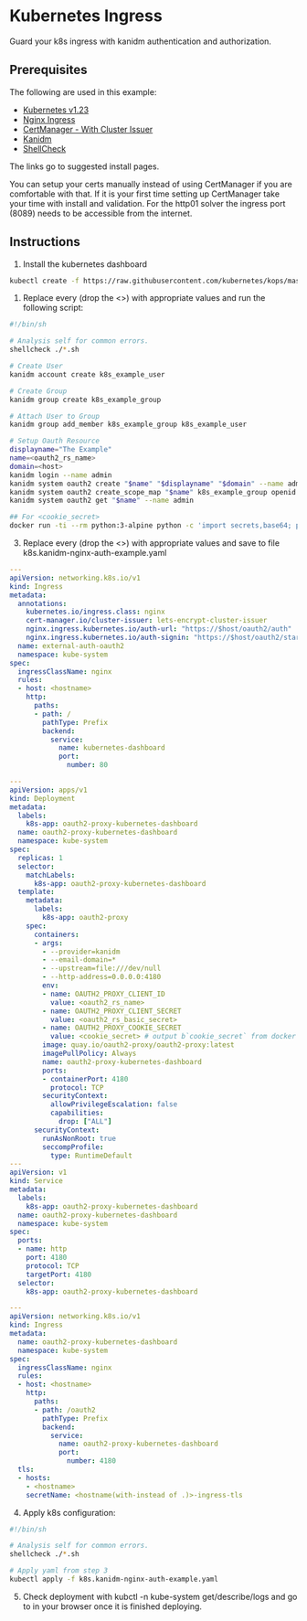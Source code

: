 # Kubernetes Ingress 

Guard your k8s ingress with kanidm authentication and authorization.


## Prerequisites

The following are used in this example:

- [Kubernetes v1.23](https://docs.k0sproject.io/v1.23.6+k0s.2/install/)
- [Nginx Ingress](https://kubernetes.github.io/ingress-nginx/deploy/)
- [CertManager - With Cluster Issuer](https://cert-manager.io/docs/installation/)
- [Kanidm](https://kanidm.github.io/kanidm/master/installing_the_server.html#installing-the-server)
- [ShellCheck](https://github.com/koalaman/shellcheck#user-content-installing)

The links go to suggested install pages.

You can setup your certs manually instead of using CertManager if you are comfortable with that. If it is your first time setting up CertManager take your time with install and validation. For the http01 solver the ingress port (8089) needs to be accessible from the internet.


## Instructions

1. Install the kubernetes dashboard
```sh
kubectl create -f https://raw.githubusercontent.com/kubernetes/kops/master/addons/kubernetes-dashboard/v1.10.1.yaml
```

1. Replace every <string> (drop the <>) with appropriate values and run the following script:
```sh
#!/bin/sh

# Analysis self for common errors.
shellcheck ./*.sh

# Create User
kanidm account create k8s_example_user

# Create Group
kanidm group create k8s_example_group

# Attach User to Group
kanidm group add_member k8s_example_group k8s_example_user

# Setup Oauth Resource
displayname="The Example"
name=<oauth2_rs_name>
domain=<host>
kanidm login --name admin
kanidm system oauth2 create "$name" "$displayname" "$domain" --name admin
kanidm system oauth2 create_scope_map "$name" k8s_example_group openid email profile --name admin
kanidm system oauth2 get "$name" --name admin

## For <cookie_secret>
docker run -ti --rm python:3-alpine python -c 'import secrets,base64; print(base64.b64encode(base64.b64encode(secrets.token_bytes(16))));' 

```

3. Replace every <string> (drop the <>) with appropriate values and save to file k8s.kanidm-nginx-auth-example.yaml
```yaml
---
apiVersion: networking.k8s.io/v1
kind: Ingress
metadata:
  annotations:
    kubernetes.io/ingress.class: nginx
    cert-manager.io/cluster-issuer: lets-encrypt-cluster-issuer
    nginx.ingress.kubernetes.io/auth-url: "https://$host/oauth2/auth"
    nginx.ingress.kubernetes.io/auth-signin: "https://$host/oauth2/start?rd=$escaped_request_uri"
  name: external-auth-oauth2
  namespace: kube-system
spec:
  ingressClassName: nginx
  rules:
  - host: <hostname>
    http:
      paths:
      - path: /
        pathType: Prefix
        backend:
          service:
            name: kubernetes-dashboard
            port:
              number: 80

---
apiVersion: apps/v1
kind: Deployment
metadata:
  labels:
    k8s-app: oauth2-proxy-kubernetes-dashboard
  name: oauth2-proxy-kubernetes-dashboard
  namespace: kube-system
spec:
  replicas: 1
  selector:
    matchLabels:
      k8s-app: oauth2-proxy-kubernetes-dashboard
  template:
    metadata:
      labels:
        k8s-app: oauth2-proxy
    spec:
      containers:
      - args:
        - --provider=kanidm
        - --email-domain=*
        - --upstream=file:///dev/null
        - --http-address=0.0.0.0:4180
        env:
        - name: OAUTH2_PROXY_CLIENT_ID
          value: <oauth2_rs_name>
        - name: OAUTH2_PROXY_CLIENT_SECRET
          value: <oauth2_rs_basic_secret>
        - name: OAUTH2_PROXY_COOKIE_SECRET
          value: <cookie_secret> # output b`cookie_secret` from docker run -ti --rm python:3-alpine python -c 'import secrets,base64; print(base64.b64encode(base64.b64encode(secrets.token_bytes(16))));'
        image: quay.io/oauth2-proxy/oauth2-proxy:latest
        imagePullPolicy: Always
        name: oauth2-proxy-kubernetes-dashboard
        ports:
        - containerPort: 4180
          protocol: TCP
        securityContext:
          allowPrivilegeEscalation: false
          capabilities:
            drop: ["ALL"]
      securityContext:
        runAsNonRoot: true
        seccompProfile:
          type: RuntimeDefault
---
apiVersion: v1
kind: Service
metadata:
  labels:
    k8s-app: oauth2-proxy-kubernetes-dashboard
  name: oauth2-proxy-kubernetes-dashboard
  namespace: kube-system
spec:
  ports:
  - name: http
    port: 4180
    protocol: TCP
    targetPort: 4180
  selector:
    k8s-app: oauth2-proxy-kubernetes-dashboard

---
apiVersion: networking.k8s.io/v1
kind: Ingress
metadata:
  name: oauth2-proxy-kubernetes-dashboard
  namespace: kube-system
spec:
  ingressClassName: nginx
  rules:
  - host: <hostname>
    http:
      paths:
      - path: /oauth2
        pathType: Prefix
        backend:
          service:
            name: oauth2-proxy-kubernetes-dashboard
            port:
              number: 4180
  tls:
  - hosts:
    - <hostname>
    secretName: <hostname(with-instead of .)>-ingress-tls
```

4. Apply k8s configuration:
```sh
#!/bin/sh

# Analysis self for common errors.
shellcheck ./*.sh

# Apply yaml from step 3
kubectl apply -f k8s.kanidm-nginx-auth-example.yaml
```

5. Check deployment with kubctl -n kube-system get/describe/logs and go to <hostname> in your browser once it is finished deploying.